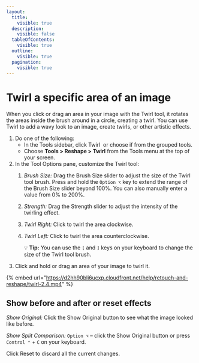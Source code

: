 ```yaml
---
layout:
  title:
    visible: true
  description:
    visible: false
  tableOfContents:
    visible: true
  outline:
    visible: true
  pagination:
    visible: true
---
```


# Twirl a specific area of an image

When you click or drag an area in your image with the Twirl tool, it rotates the areas inside the brush around in a circle, creating a twirl. You can use Twirl to add a wavy look to an image, create twirls, or other artistic effects.

1. Do one of the following:
   * In the Tools sidebar, click Twirl <img src="https://help.pixelmator.com/pixelmator-pro/3.5/assets/English/1580999685000.png" alt="" data-size="line"> or choose if from the grouped tools.
   * Choose **Tools > Reshape > Twirl** from the Tools menu at the top of your screen.
2. In the Tool Options pane, customize the Twirl tool:
   1. _Brush Size:_ Drag the Brush Size slider to adjust the size of the Twirl tool brush. Press and hold the `Option ⌥` key to extend the range of the Brush Size slider beyond 100%. You can also manually enter a value from 0% to 200%. 
   2. _Strength:_ Drag the Strength slider to adjust the intensity of the twirling effect. 
   3. _Twirl Right:_ Click to twirl the area clockwise.
   4.  _Twirl Left:_ Click to twirl the area counterclockwise.

       :bulb: **Tip:** You can use the `[` and `]` keys on your keyboard to change the size of the Twirl tool brush.
3. Click and hold or drag an area of your image to twirl it. 

{% embed url="https://d2hh90bli6ucxp.cloudfront.net/help/retouch-and-reshape/twirl-2.4.mp4" %}

## Show before and after or reset effects

_Show Original:_ Click the Show Original button to see what the image looked like before.

_Show Split Comparison:_ `Option ⌥` – click the Show Original button or press `Control ⌃` + `C` on your keyboard.

Click Reset to discard all the current changes.
